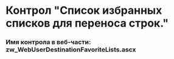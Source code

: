 ﻿---
description: 2.4.10.0
---
# Контрол "Список избранных списков для переноса строк."
### Имя контрола в веб-части: zw_WebUserDestinationFavoriteLists.ascx

